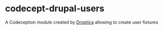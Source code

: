 # codecept-drupal-users

A Codeception module created by [Droptica](https://www.droptica.com) allowing to create user fixtures

